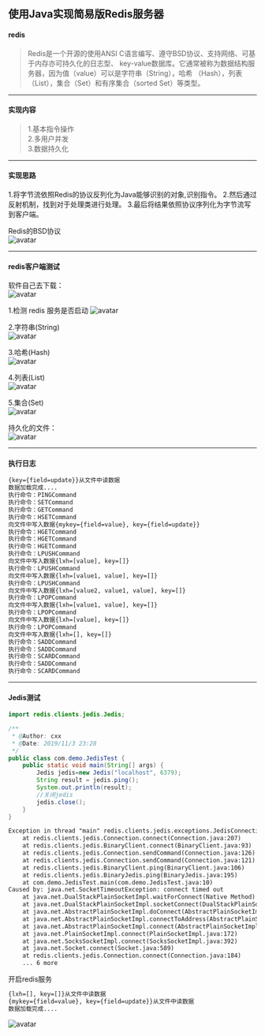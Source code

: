 ## 使用Java实现简易版Redis服务器
#### redis
> Redis是一个开源的使用ANSI C语言编写、遵守BSD协议、支持网络、可基于内存亦可持久化的日志型、
key-value数据库。它通常被称为数据结构服务器，因为值（value）可以是字符串（String），哈希
（Hash），列表（List），集合（Set）和有序集合（sorted Set）等类型。

---
#### 实现内容
> 1.基本指令操作  
> 2.多用户并发  
> 3.数据持久化  

---
#### 实现思路
1.将字节流依照Redis的协议反列化为Java能够识别的对象,识别指令。
2.然后通过反射机制，找到对于处理类进行处理。
3.最后将结果依照协议序列化为字节流写到客户端。

Redis的BSD协议   
![avatar](https://raw.githubusercontent.com/chenxingxing6/sourcecode/master/code-redis/img/1.jpg)

---
#### redis客户端测试   
软件自己去下载：   
![avatar](https://raw.githubusercontent.com/chenxingxing6/sourcecode/master/code-redis/img/9.png)    


1.检测 redis 服务是否启动
![avatar](https://raw.githubusercontent.com/chenxingxing6/sourcecode/master/code-redis/img/2.png)    


2.字符串(String)    
![avatar](https://raw.githubusercontent.com/chenxingxing6/sourcecode/master/code-redis/img/3.png)    

3.哈希(Hash)    
![avatar](https://raw.githubusercontent.com/chenxingxing6/sourcecode/master/code-redis/img/4.png)    

4.列表(List)   
![avatar](https://raw.githubusercontent.com/chenxingxing6/sourcecode/master/code-redis/img/5.png)    

5.集合(Set)   
![avatar](https://raw.githubusercontent.com/chenxingxing6/sourcecode/master/code-redis/img/6.png)    


持久化的文件：   
![avatar](https://raw.githubusercontent.com/chenxingxing6/sourcecode/master/code-redis/img/7.png)    


---

#### 执行日志
```html
{key={field=update}}从文件中读数据
数据加载完成....
执行命令：PINGCommand
执行命令：SETCommand
执行命令：GETCommand
执行命令：HSETCommand
向文件中写入数据{mykey={field=value}, key={field=update}}
执行命令：HGETCommand
执行命令：HGETCommand
执行命令：HGETCommand
执行命令：LPUSHCommand
向文件中写入数据{lxh=[value], key=[]}
执行命令：LPUSHCommand
向文件中写入数据{lxh=[value1, value], key=[]}
执行命令：LPUSHCommand
向文件中写入数据{lxh=[value2, value1, value], key=[]}
执行命令：LPOPCommand
向文件中写入数据{lxh=[value1, value], key=[]}
执行命令：LPOPCommand
向文件中写入数据{lxh=[value], key=[]}
执行命令：LPOPCommand
向文件中写入数据{lxh=[], key=[]}
执行命令：SADDCommand
执行命令：SADDCommand
执行命令：SCARDCommand
执行命令：SADDCommand
执行命令：SCARDCommand

```

---
#### Jedis测试
```java
import redis.clients.jedis.Jedis;

/**
 * @Author: cxx
 * @Date: 2019/11/3 23:28
 */
public class com.demo.JedisTest {
    public static void main(String[] args) {
        Jedis jedis=new Jedis("localhost", 6379);
        String result = jedis.ping();
        System.out.println(result);
        //关闭jedis
        jedis.close();
    }
}
```

```html
Exception in thread "main" redis.clients.jedis.exceptions.JedisConnectionException: java.net.SocketTimeoutException: connect timed out
	at redis.clients.jedis.Connection.connect(Connection.java:207)
	at redis.clients.jedis.BinaryClient.connect(BinaryClient.java:93)
	at redis.clients.jedis.Connection.sendCommand(Connection.java:126)
	at redis.clients.jedis.Connection.sendCommand(Connection.java:121)
	at redis.clients.jedis.BinaryClient.ping(BinaryClient.java:106)
	at redis.clients.jedis.BinaryJedis.ping(BinaryJedis.java:195)
	at com.demo.JedisTest.main(com.demo.JedisTest.java:10)
Caused by: java.net.SocketTimeoutException: connect timed out
	at java.net.DualStackPlainSocketImpl.waitForConnect(Native Method)
	at java.net.DualStackPlainSocketImpl.socketConnect(DualStackPlainSocketImpl.java:85)
	at java.net.AbstractPlainSocketImpl.doConnect(AbstractPlainSocketImpl.java:350)
	at java.net.AbstractPlainSocketImpl.connectToAddress(AbstractPlainSocketImpl.java:206)
	at java.net.AbstractPlainSocketImpl.connect(AbstractPlainSocketImpl.java:188)
	at java.net.PlainSocketImpl.connect(PlainSocketImpl.java:172)
	at java.net.SocksSocketImpl.connect(SocksSocketImpl.java:392)
	at java.net.Socket.connect(Socket.java:589)
	at redis.clients.jedis.Connection.connect(Connection.java:184)
	... 6 more
```

开启redis服务
```html
{lxh=[], key=[]}从文件中读数据
{mykey={field=value}, key={field=update}}从文件中读数据
数据加载完成....
```    
![avatar](https://raw.githubusercontent.com/chenxingxing6/sourcecode/master/code-redis/img/8.png)    




